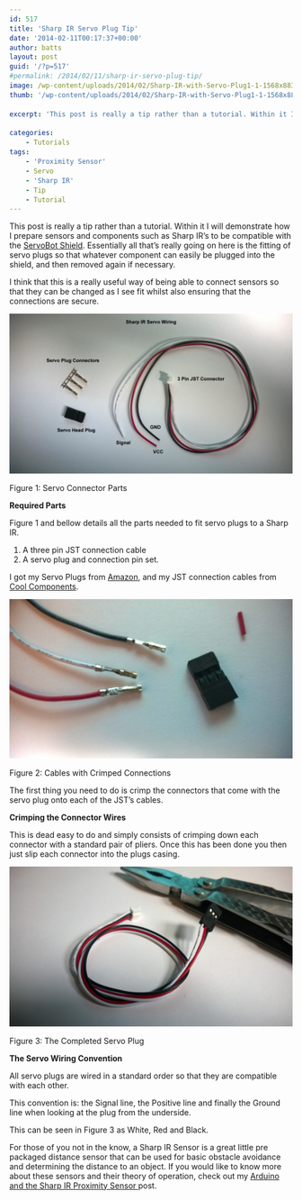 ```yaml
---
id: 517
title: 'Sharp IR Servo Plug Tip'
date: '2014-02-11T00:17:37+00:00'
author: batts
layout: post
guid: '/?p=517'
#permalink: /2014/02/11/sharp-ir-servo-plug-tip/
image: /wp-content/uploads/2014/02/Sharp-IR-with-Servo-Plug1-1-1568x883.jpg
thumb: '/wp-content/uploads/2014/02/Sharp-IR-with-Servo-Plug1-1-1568x883.jpg'

excerpt: 'This post is really a tip rather than a tutorial. Within it I will demonstrate how I prepare sensors and components such as Sharp IR’s to be compatible with'

categories:
    - Tutorials
tags:
    - 'Proximity Sensor'
    - Servo
    - 'Sharp IR'
    - Tip
    - Tutorial
---
```


This post is really a tip rather than a tutorial. Within it I will demonstrate how I prepare sensors and components such as Sharp IR’s to be compatible with the [ServoBot Shield](/journal/the-servobot-shield/ "The ServoBot Shield"). Essentially all that’s really going on here is the fitting of servo plugs so that whatever component can easily be plugged into the shield, and then removed again if necessary.

I think that this is a really useful way of being able to connect sensors so that they can be changed as I see fit whilst also ensuring that the connections are secure.

[![Sharp IR Servo Wiring](/wp-content/uploads/2014/02/Sharp-IR-Servo-Wiring-1024x576.jpg)](/wp-content/uploads/2014/02/Sharp-IR-Servo-Wiring.jpg)

<span class="caption">Figure 1: Servo Connector Parts</span>

**Required Parts**

Figure 1 and bellow details all the parts needed to fit servo plugs to a Sharp IR.

1. A three pin JST connection cable
2. A servo plug and connection pin set.

I got my Servo Plugs from [Amazon](http://www.amazon.co.uk/BSP-Male-Servo-Connector-Plated/dp/B009NREFGG/ref=lh_ni_t?ie=UTF8&psc=1&smid=A1C3PBWHR7SYHW "Servo Plugs"), and my JST connection cables from [Cool Components](http://www.coolcomponents.co.uk/ir-range-sensor-connector-cable-5-inch.html "3 Pin JST at Cool Components").

[![Wire Connectors Attached](/wp-content/uploads/2014/02/Wire-Connectors-Attached-1024x576.jpg)](/wp-content/uploads/2014/02/Wire-Connectors-Attached.jpg)

<span class="caption">Figure 2: Cables with Crimped Connections</span>

The first thing you need to do is crimp the connectors that come with the servo plug onto each of the JST’s cables.

**Crimping the Connector Wires**

This is dead easy to do and simply consists of crimping down each connector with a standard pair of pliers. Once this has been done you then just slip each connector into the plugs casing.

[![Finished Servo Connector](/wp-content/uploads/2014/02/Finished-Servo-Connector-1024x576.jpg)](/wp-content/uploads/2014/02/Finished-Servo-Connector.jpg)

<span class="caption">Figure 3: The Completed Servo Plug  
</span>

**The Servo Wiring Convention**

All servo plugs are wired in a standard order so that they are compatible with each other.

This convention is: the Signal line, the Positive line and finally the Ground line when looking at the plug from the underside.

This can be seen in Figure 3 as White, Red and Black.

For those of you not in the know, a Sharp IR Sensor is a great little pre packaged distance sensor that can be used for basic obstacle avoidance and determining the distance to an object. If you would like to know more about these sensors and their theory of operation, check out my [Arduino and the Sharp IR Proximity Sensor ](/journal/arduino-and-sharp-ir-proximity-sensor "The Arduino and Sharp IR Proximity Sensor")post.